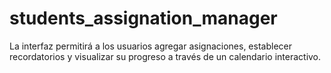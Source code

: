 # students_assignation_manager
La interfaz permitirá a los usuarios agregar asignaciones, establecer recordatorios y visualizar su progreso a través de un calendario interactivo.​
